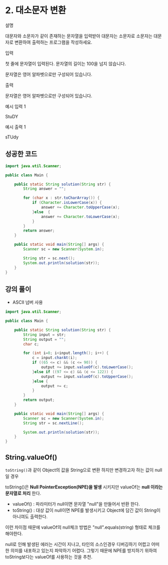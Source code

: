 # 2. 대소문자 변환

설명

대문자와 소문자가 같이 존재하는 문자열을 입력받아 대문자는 소문자로 소문자는 대문자로 변환하여 출력하는 프로그램을 작성하세요.

입력

첫 줄에 문자열이 입력된다. 문자열의 길이는 100을 넘지 않습니다.

문자열은 영어 알파벳으로만 구성되어 있습니다.

출력

문자열은 영어 알파벳으로만 구성되어 있습니다.

예시 입력 1

StuDY

예시 출력 1

sTUdy

## 성공한 코드

```java
import java.util.Scanner;

public class Main {

    public static String solution(String str) {
        String answer = "";

        for (char x : str.toCharArray()) {
            if (Character.isLowerCase(x)) {
                answer += Character.toUpperCase(x);
            }else  {
                answer += Character.toLowerCase(x);
            }
        }
        return answer;
    }

    public static void main(String[] args) {
        Scanner sc = new Scanner(System.in);

        String str = sc.next();
        System.out.println(solution(str));
    }
}
```

## 강의 풀이

* ASCII 넘버 사용

```java
import java.util.Scanner;

public class Main {

    public static String solution(String str) {
        String input = str;
        String output = "";
        char c;

        for (int i=0; i<input.length(); i++) {
            c = input.charAt(i);
            if ((65 <= c) && (c <= 90)) {
                output += input.valueOf(c).toLowerCase();
            }else if ((97 <= c) && (c <= 122)) {
                output += input.valueOf(c).toUpperCase();
            }else {
                output += c;
            }
        }
        return output;
    }

    public static void main(String[] args) {
        Scanner sc = new Scanner(System.in);
        String str = sc.nextLine();

        System.out.println(solution(str));
    }
}
```

## String.valueOf()

`toString()`과 같이 Object의 값을 String으로 변환 하지만 변경하고자 하는 값이 null일 경우

toString()은  **Null PointerException(NPE)을 발생** 시키지만 valueOf는 **null 이라는 문자열로 처리** 한다.

* valueOf() : 파라미터가 null이면 문자열 "null"을 만들어서 반환 한다. 
* toString() : 대상 값이 null이면 NPE를 발생시키고 Object에 담긴 값이 String이 아니여도 출력한다.

이런 차이점 때문에 valueOf의 null체크 방법은 "null".equals(string) 형태로 체크를 해야한다.

null로 인해 발생된 에러는 시간이 지나고, 타인의 소스인경우 디버깅하기 어렵고 어떠한 의미를 내포하고 있는지 파악하기 어렵다. 그렇기 때문에 NPE를 방지하기 위하여 toString보다는 valueOf를 사용하는 것을 추천.

